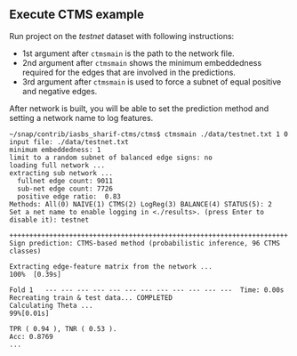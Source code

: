 ## Execute CTMS example
Run project on the *testnet* dataset with following instructions:
- 1st argument after `ctmsmain` is the path to the network file.
- 2nd argument after `ctmsmain` shows the minimum embeddedness required for the edges that are involved in the predictions.
- 3rd argument after `ctmsmain` is used to force a subnet of equal positive and negative edges.

After network is built, you will be able to set the prediction method and setting a network name to log features.

```
~/snap/contrib/iasbs_sharif-ctms/ctms$ ctmsmain ./data/testnet.txt 1 0
input file: ./data/testnet.txt
minimum embeddedness: 1
limit to a random subnet of balanced edge signs: no
loading full network ...
extracting sub network ...
  fullnet edge count: 9011
  sub-net edge count: 7726
  positive edge ratio:  0.83
Methods: All(0) NAIVE(1) CTMS(2) LogReg(3) BALANCE(4) STATUS(5): 2
Set a net name to enable logging in <./results>. (press Enter to disable it): testnet

++++++++++++++++++++++++++++++++++++++++++++++++++++++++++++++++++++++
Sign prediction: CTMS-based method (probabilistic inference, 96 CTMS classes)

Extracting edge-feature matrix from the network ...
100%  [0.39s]

Fold 1   --- --- --- --- --- --- --- --- --- --- --- ---  Time: 0.00s
Recreating train & test data... COMPLETED
Calculating Theta ...
99%[0.01s]

TPR ( 0.94 ), TNR ( 0.53 ).
Acc: 0.8769
...
```
